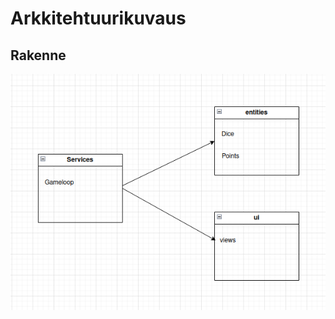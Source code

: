# Arkkitehtuurikuvaus

## Rakenne

![Pakettikaavio](https://github.com/Sokirates/ot-harjoitustyo/blob/main/dokumentaatio/kuvat/arkkitehtuuri_1.png)


